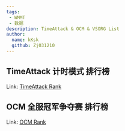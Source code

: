 ```yaml
---
tags: 
 - WMMT
 - 数据
description: TimeAttack & OCM & VSORG List
author:
  name: kKsk
  github: Zj031210
---
```


## TimeAttack 计时模式 排行榜

Link: <a href="https://lowcode.methodot.com/app/shimokitazawa/page-6485dc196fbfd93d5cd41d80" target="_blank">TimeAttack Rank</a>

## OCM 全服冠军争夺赛 排行榜

Link: <a href="https://lowcode.methodot.com/app/shimokitazawa/page-6486f3e06fbfd93d5cd423de" target="_blank">OCM Rank</a>
